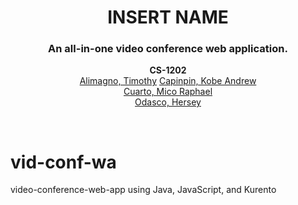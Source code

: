 <div align="center">
<h1 align="center">INSERT NAME</h1>

  <h3 align="center">
    An all-in-one video conference web application.
  </h3>
  <p align="center">
    <b>CS-1202</b> <br>
    <a href="https://github.com/">Alimagno, Timothy</a>
    <a href="https://github.com/VinnRe">Capinpin, Kobe Andrew</a> <br>
    <a href="https://github.com/oocim">Cuarto, Mico Raphael</a> <br>
    <a href="https://github.com/herseyy">Odasco, Hersey</a> <br>
  </p>
  <br>
</div>

# vid-conf-wa
video-conference-web-app using Java, JavaScript, and Kurento
